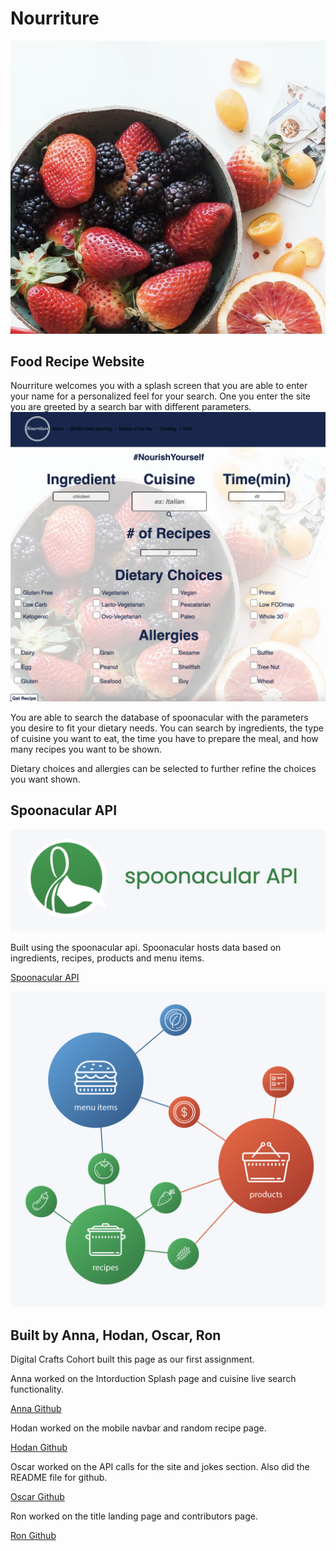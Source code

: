 # Nourriture

![image of the starting screen where one enters the screen](./foodProject/assets/nourriture.png)

## Food Recipe Website

Nourriture welcomes you with a splash screen that you are able to enter your name for a personalized feel for your search. One you enter the site you are greeted by a search bar with different parameters.
![landing search](./foodProject/assets/nourriture_search.png)

You are able to search the database of spoonacular with the parameters you desire to fit your dietary needs. You can search by ingredients, the type of cuisine you want to eat, the time you have to prepare the meal, and how many recipes you want to be shown.

Dietary choices and allergies can be selected to further refine the choices you want shown.

## Spoonacular API
![spoonacular api logo](./foodProject/assets/spoonacularAPI.png)

Built using the spoonacular api. Spoonacular hosts data based on ingredients, recipes, products and menu items. 

[Spoonacular API](https://spoonacular.com/food-api)

![menu items, recipes, and products](./foodProject/assets/spoonacular_data.png)


## Built by Anna, Hodan, Oscar, Ron

Digital Crafts Cohort built this page as our first assignment. 

Anna worked on the Intorduction Splash page and cuisine live search functionality.

[Anna Github](https://github.com/Anna-Dosev)

Hodan worked on the mobile navbar and random recipe page.

[Hodan Github](https://github.com/hodansuleiman)

Oscar worked on the API calls for the site and jokes section. Also did the README file for github.

[Oscar Github](https://github.com/Ozzythegrouch)

Ron worked on the title landing page and contributors page.

[Ron Github](https://github.com/rcleveland30)
